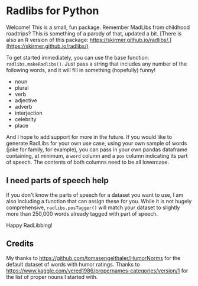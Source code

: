 # Radlibs for Python


Welcome! This is a small, fun package. Remember MadLibs from childhood roadtrips? This is something of 
a parody of that, updated a bit. [There is also an R version of this package: https://skirmer.github.io/radlibs/.](https://skirmer.github.io/radlibs/)

To get started immediately, you can use the base function: `radlibs.makeRadlibs()`. Just pass a string that
includes any number of the following words, and it will fill in something (hopefully) funny!

* noun
* plural
* verb
* adjective
* adverb
* interjection
* celebrity
* place

And I hope to add support for more in the future. If you would like to generate RadLibs for your 
own use case, using your own sample of words (joke for family, for example), you can pass in your own
pandas dataframe containing, at minimum, a `word` column and a `pos` column indicating its part of speech. 
The contents of both columns need to be all lowercase.

## I need parts of speech help

If you don't know the parts of speech for a dataset you want to use, I am also including a 
function that can assign these for you. While it is not hugely comprehensive, `radlibs.posTagger()` will match your dataset to slightly more than 250,000 words already tagged with part of speech. 

Happy RadLibbing!

## Credits

My thanks to https://github.com/tomasengelthaler/HumorNorms for the default dataset of words with 
humor ratings. Thanks to https://www.kaggle.com/vered1986/propernames-categories/version/1 for 
the list of proper nouns I started with.


